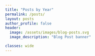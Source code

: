 ```yaml
---
title: "Posts by Year"
permalink: /posts/
layout: posts
author_profile: false
header:
  image: /assets/images/blog-posts.svg
  image_description: "Blog Post banner"

classes: wide
---
```


